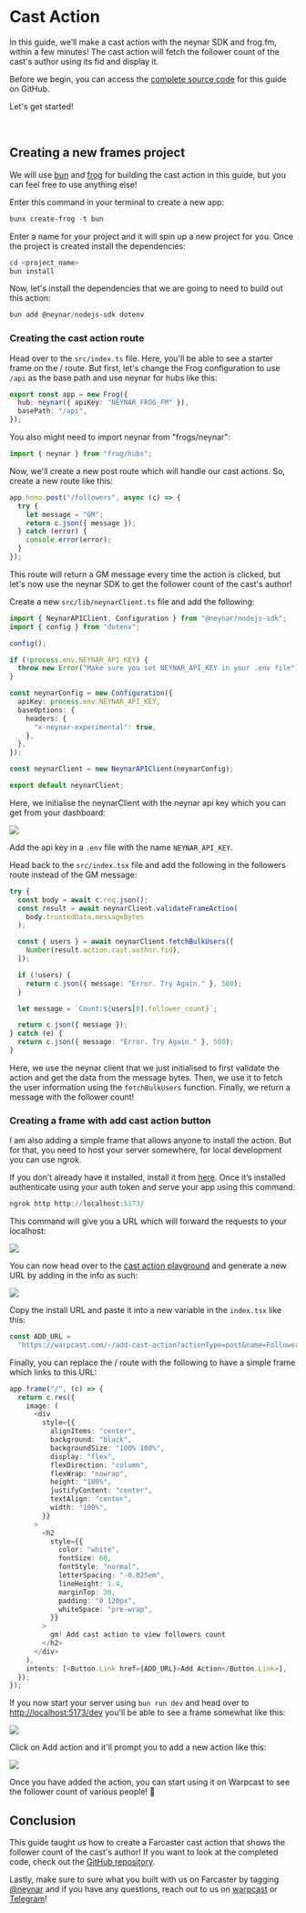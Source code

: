 # Cast Action

In this guide, we’ll make a cast action with the neynar SDK and frog.fm, within a few minutes! The cast action will fetch the follower count of the cast's author using its fid and display it.

Before we begin, you can access the [complete source code](https://github.com/neynarxyz/farcaster-examples/tree/main/cast-action) for this guide on GitHub.

Let's get started!

<br>

## Creating a new frames project

We will use [bun](https://bun.sh/) and [frog](https://frog.fm/) for building the cast action in this guide, but you can feel free to use anything else!

Enter this command in your terminal to create a new app:

```powershell
bunx create-frog -t bun
```

Enter a name for your project and it will spin up a new project for you. Once the project is created install the dependencies:

```powershell
cd <project_name>
bun install
```

Now, let's install the dependencies that we are going to need to build out this action:

```powershell
bun add @neynar/nodejs-sdk dotenv
```

### Creating the cast action route

Head over to the `src/index.ts` file. Here, you'll be able to see a starter frame on the / route. But first, let's change the Frog configuration to use `/api` as the base path and use neynar for hubs like this:

```typescript index.tsx
export const app = new Frog({
  hub: neynar({ apiKey: "NEYNAR_FROG_FM" }),
  basePath: "/api",
});
```

You also might need to import neynar from "frogs/neynar":

```typescript index.tsx
import { neynar } from "frog/hubs";
```

Now, we'll create a new post route which will handle our cast actions. So, create a new route like this:

```typescript index.tsx
app.hono.post("/followers", async (c) => {
  try {
    let message = "GM";
    return c.json({ message });
  } catch (error) {
    console.error(error);
  }
});
```

This route will return a GM message every time the action is clicked, but let's now use the neynar SDK to get the follower count of the cast's author!

Create a new `src/lib/neynarClient.ts` file and add the following:

```typescript neynarClient.ts
import { NeynarAPIClient, Configuration } from "@neynar/nodejs-sdk";
import { config } from "dotenv";

config();

if (!process.env.NEYNAR_API_KEY) {
  throw new Error("Make sure you set NEYNAR_API_KEY in your .env file");
}

const neynarConfig = new Configuration({
  apiKey: process.env.NEYNAR_API_KEY,
  baseOptions: {
    headers: {
      "x-neynar-experimental": true,
    },
  },
});

const neynarClient = new NeynarAPIClient(neynarConfig);

export default neynarClient;
```

Here, we initialise the neynarClient with the neynar api key which you can get from your dashboard:

![](https://files.readme.io/794cfad-image.png)

Add the api key in a `.env` file with the name `NEYNAR_API_KEY`.

Head back to the `src/index.tsx` file and add the following in the followers route instead of the GM message:

```typescript index.tsx
try {
  const body = await c.req.json();
  const result = await neynarClient.validateFrameAction(
    body.trustedData.messageBytes
  );

  const { users } = await neynarClient.fetchBulkUsers([
    Number(result.action.cast.author.fid),
  ]);

  if (!users) {
    return c.json({ message: "Error. Try Again." }, 500);
  }

  let message = `Count:${users[0].follower_count}`;

  return c.json({ message });
} catch (e) {
  return c.json({ message: "Error. Try Again." }, 500);
}
```

Here, we use the neynar client that we just initialised to first validate the action and get the data from the message bytes. Then, we use it to fetch the user information using the `fetchBulkUsers` function. Finally, we return a message with the follower count!

### Creating a frame with add cast action button

I am also adding a simple frame that allows anyone to install the action. But for that, you need to host your server somewhere, for local development you can use ngrok.

If you don’t already have it installed, install it from [here](https://ngrok.com/download). Once it’s installed authenticate using your auth token and serve your app using this command:

```powershell
ngrok http http://localhost:5173/
```

This command will give you a URL which will forward the requests to your localhost:

![](https://files.readme.io/9e1852c-image.png)

You can now head over to the [cast action playground](https://warpcast.com/~/developers/cast-actions) and generate a new URL by adding in the info as such:

![](https://files.readme.io/47248c2-image.png)

Copy the install URL and paste it into a new variable in the `index.tsx` like this:

```typescript index.tsx
const ADD_URL =
  "https://warpcast.com/~/add-cast-action?actionType=post&name=Followers&icon=person&postUrl=https%3A%2F%2F05d3-2405-201-800c-6a-70a7-56e4-516c-2d3c.ngrok-free.app%2Fapi%2Ffollowers";
```

Finally, you can replace the / route with the following to have a simple frame which links to this URL:

```typescript index.tsx
app.frame("/", (c) => {
  return c.res({
    image: (
      <div
        style={{
          alignItems: "center",
          background: "black",
          backgroundSize: "100% 100%",
          display: "flex",
          flexDirection: "column",
          flexWrap: "nowrap",
          height: "100%",
          justifyContent: "center",
          textAlign: "center",
          width: "100%",
        }}
      >
        <h2
          style={{
            color: "white",
            fontSize: 60,
            fontStyle: "normal",
            letterSpacing: "-0.025em",
            lineHeight: 1.4,
            marginTop: 30,
            padding: "0 120px",
            whiteSpace: "pre-wrap",
          }}
        >
          gm! Add cast action to view followers count
        </h2>
      </div>
    ),
    intents: [<Button.Link href={ADD_URL}>Add Action</Button.Link>],
  });
});
```

If you now start your server using `bun run dev` and head over to <http://localhost:5173/dev> you'll be able to see a frame somewhat like this:

![](https://files.readme.io/ff041d7-image.png)

Click on Add action and it'll prompt you to add a new action like this:

![](https://files.readme.io/08fc953-image.png)

Once you have added the action, you can start using it on Warpcast to see the follower count of various people! 🥳

## Conclusion

This guide taught us how to create a Farcaster cast action that shows the follower count of the cast's author! If you want to look at the completed code, check out the [GitHub repository](https://github.com/neynarxyz/farcaster-examples/tree/main/cast-action).

Lastly, make sure to sure what you built with us on Farcaster by tagging [@neynar](https://warpcast.com/neynar) and if you have any questions, reach out to us on [warpcast](https://warpcast.com/~/channel/neynar) or [Telegram](https://t.me/rishdoteth)!
